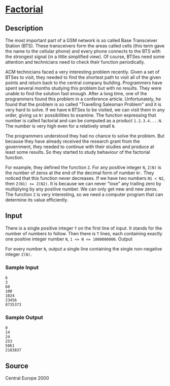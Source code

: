 # [Factorial](http://poj.org/problem?id=1401)

## Description

The most important part of a GSM network is so called Base Transceiver Station (BTS). These transceivers form the areas called cells (this term gave the name to the cellular phone) and every phone connects to the BTS with the strongest signal (in a little simplified view). Of course, BTSes need some attention and technicians need to check their function periodically.

ACM technicians faced a very interesting problem recently. Given a set of BTSes to visit, they needed to find the shortest path to visit all of the given points and return back to the central company building. Programmers have spent several months studying this problem but with no results. They were unable to find the solution fast enough. After a long time, one of the programmers found this problem in a conference article. Unfortunately, he found that the problem is so called "Travelling Salesman Problem" and it is very hard to solve. If we have `N` BTSes to be visited, we can visit them in any order, giving us `N!` possibilities to examine. The function expressing that number is called factorial and can be computed as a product `1.2.3.4....N`. The number is very high even for a relatively small `N`.

The programmers understood they had no chance to solve the problem. But because they have already received the research grant from the government, they needed to continue with their studies and produce at least some results. So they started to study behaviour of the factorial function.

For example, they defined the function `Z`. For any positive integer `N`, `Z(N)` is the number of zeros at the end of the decimal form of number `N!`. They noticed that this function never decreases. If we have two numbers `N1 < N2`, then `Z(N1) <= Z(N2)`. It is because we can never "lose" any trailing zero by multiplying by any positive number. We can only get new and new zeros. The function `Z` is very interesting, so we need a computer program that can determine its value efficiently.

## Input

There is a single positive integer `T` on the first line of input. It stands for the number of numbers to follow. Then there is `T` lines, each containing exactly one positive integer number `N`, `1 <= N <= 1000000000`.
Output

For every number `N`, output a single line containing the single non-negative integer `Z(N)`.

### Sample Input
```
6
3
60
100
1024
23456
8735373
```

### Sample Output
```
0
14
24
253
5861
2183837
```

## Source

Central Europe 2000
